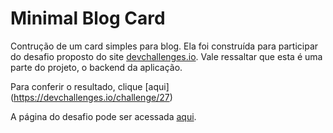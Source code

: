 # Minimal Blog Card

Contrução de um card simples para blog. Ela foi construída para participar do desafio proposto do site [devchallenges.io](https://devchallenges.io). Vale ressaltar que esta é uma parte do projeto, o backend da aplicação.

Para conferir o resultado, clique [aqui] (https://devchallenges.io/challenge/27)

A página do desafio pode ser acessada [aqui](https://devchallenges.io/challenge/27).